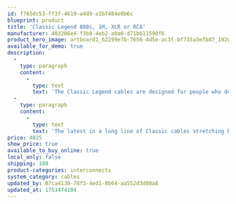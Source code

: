 ```yaml
---
id: f765dc53-ff3f-4619-a4d9-a1bf404e0b6c
blueprint: product
title: 'Classic Legend 880i, 1M, XLR or RCA'
manufacturer: 483206e4-f3b8-4eb2-a0a6-d71b611590f6
product_hero_image: artboard1_62299e7b-7656-4d5e-ac3f-bf735a3efb87_1920x.webp
available_for_demo: true
description:
  -
    type: paragraph
    content:
      -
        type: text
        text: 'The Classic Legend cables are designed for people who demand an excellent performance-to-price ratio. This is possible thanks to the combination of Siltech’s superb G9 silver-gold alloy metallurgy, and a class-leading insulation and shielding package using top-quality materials. It is the result of four decades of research into cable design, honed by exhaustive measurements, testing, and auditioning.'
  -
    type: paragraph
    content:
      -
        type: text
        text: 'The latest in a long line of Classic cables stretching back thirty years, Classic Legend boasts vanishingly low distortion and exceptional interference rejection considering its accessible price. It’s this combination of superconductivity and relative immunity to electrical and mechanical noise that makes it sound so special.'
price: 4825
show_price: true
available_to_buy_online: true
local_only: false
shipping: 100
product-categories: interconnects
system_category: cables
updated_by: 87ca4130-78f3-4ed1-8b64-aa552d3d08a8
updated_at: 1751474104
---
```

